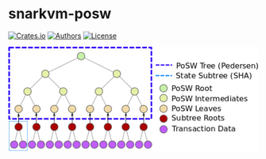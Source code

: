 # snarkvm-posw

[![Crates.io](https://img.shields.io/crates/v/snarkvm-posw.svg?color=neon)](https://crates.io/crates/snarkvm-posw)
[![Authors](https://img.shields.io/badge/authors-Aleo-orange.svg)](../AUTHORS)
[![License](https://img.shields.io/badge/License-GPLv3-blue.svg)](./LICENSE.md)

![PoSW](./documentation/binary_tree.png)
